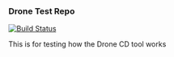 ### Drone Test Repo
[![Build Status](https://drone.therjm2.com/api/badges/rmorris1218/drone-test/status.svg)](https://drone.therjm2.com/rmorris1218/drone-test)

This is for testing how the Drone CD tool works 
